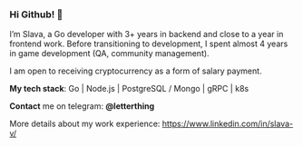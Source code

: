 ### Hi Github! 👋

I’m Slava, a Go developer with 3+ years in backend and close to a year in frontend work.
Before transitioning to development, I spent almost 4 years in game development (QA, community management).

I am open to receiving cryptocurrency as a form of salary payment.

**My tech stack**: Go | Node.js | PostgreSQL / Mongo | gRPC | k8s

**Contact** me on telegram: **@letterthing**

More details about my work experience: https://www.linkedin.com/in/slava-v/
